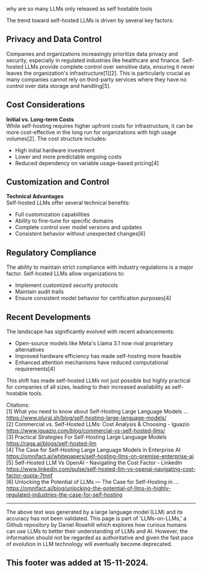 why are so many LLMs only released as self hostable tools

The trend toward self-hosted LLMs is driven by several key factors:

## Privacy and Data Control

Companies and organizations increasingly prioritize data privacy and security, especially in regulated industries like healthcare and finance. Self-hosted LLMs provide complete control over sensitive data, ensuring it never leaves the organization's infrastructure\[1]\[2]. This is particularly crucial as many companies cannot rely on third-party services where they have no control over data storage and handling\[5].

## Cost Considerations

**Initial vs. Long-term Costs**\
While self-hosting requires higher upfront costs for infrastructure, it can be more cost-effective in the long run for organizations with high usage volumes\[2]. The cost structure includes:

- High initial hardware investment
- Lower and more predictable ongoing costs
- Reduced dependency on variable usage-based pricing\[4]

## Customization and Control

**Technical Advantages**\
Self-hosted LLMs offer several technical benefits:

- Full customization capabilities
- Ability to fine-tune for specific domains
- Complete control over model versions and updates
- Consistent behavior without unexpected changes\[6]

## Regulatory Compliance

The ability to maintain strict compliance with industry regulations is a major factor. Self-hosted LLMs allow organizations to:

- Implement customized security protocols
- Maintain audit trails
- Ensure consistent model behavior for certification purposes\[4]

## Recent Developments

The landscape has significantly evolved with recent advancements:

- Open-source models like Meta's Llama 3.1 now rival proprietary alternatives
- Improved hardware efficiency has made self-hosting more feasible
- Enhanced attention mechanisms have reduced computational requirements\[4]

This shift has made self-hosted LLMs not just possible but highly practical for companies of all sizes, leading to their increased availability as self-hostable tools.

Citations:\
\[1] What you need to know about Self-Hosting Large Language Models ... <https://www.plural.sh/blog/self-hosting-large-language-models/>\
\[2] Commercial vs. Self-Hosted LLMs: Cost Analysis & Choosing - Iguazio <https://www.iguazio.com/blog/commercial-vs-self-hosted-llms/>\
\[3] Practical Strategies For Self-Hosting Large Language Models <https://raga.ai/blogs/self-hosted-llm>\
\[4] The Case for Self-Hosting Large Language Models in Enterprise AI <https://omnifact.ai/whitepapers/self-hosting-llms-on-premise-enterprise-ai>\
\[5] Self-Hosted LLM Vs OpenAI - Navigating the Cost Factor - LinkedIn <https://www.linkedin.com/pulse/self-hosted-llm-vs-openai-navigating-cost-factor-gupta-7tnnf>\
\[6] Unlocking the Potential of LLMs — The Case for Self-Hosting in ... <https://omnifact.ai/blog/unlocking-the-potential-of-llms-in-highly-regulated-industries-the-case-for-self-hosting>

---

The above text was generated by a large language model (LLM) and its accuracy has not been validated. This page is part of 'LLMs-on-LLMs,' a Github repository by Daniel Rosehill which explores how curious humans can use LLMs to better their understanding of LLMs and AI. However, the information should not be regarded as authoritative and given the fast pace of evolution in LLM technology will eventually become deprecated. 

This footer was added at 15-11-2024.
---